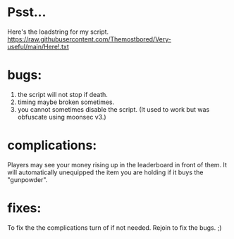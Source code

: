 # Psst... 
Here's the loadstring for my script. 
https://raw.githubusercontent.com/Themostbored/Very-useful/main/Here!.txt
# bugs:
1. the script will not stop if death.
2. timing maybe broken sometimes. 
3. you cannot sometimes disable the script. (It used to work but was obfuscate using moonsec v3.)
# complications:
Players may see your money rising up in the leaderboard in front of them. 
It will automatically unequipped the item you are holding if it buys the "gunpowder".
# fixes:
To fix the the complications turn of if not needed. Rejoin to fix the bugs. ;) 
